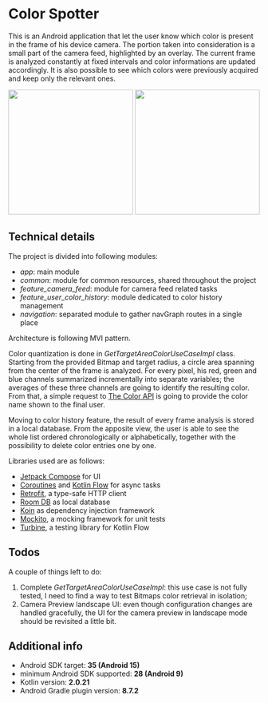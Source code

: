 # Color Spotter

This is an Android application that let the user know which color is present in the frame of his device camera. The portion taken into consideration is a small part of the camera feed, highlighted by an overlay. The current frame is analyzed constantly at fixed intervals and color informations are updated accordingly.
It is also possible to see which colors were previously acquired and keep only the relevant ones.

<img src="https://drive.google.com/uc?export=view&id=1BEyfX_XMy0shiUYlOudps3LGH5ymKgtZ" width="250" /> <img src="https://drive.google.com/uc?export=view&id=1B52KgQ6K2fiENSEB303ASQW1ngZpQVsY" width="250" />


## Technical details

The project is divided into following modules:

- *app*: main module
- *common*: module for common resources, shared throughout the project
- *feature_camera_feed*: module for camera feed related tasks
- *feature_user_color_history*: module dedicated to color history management
- *navigation*: separated module to gather navGraph routes in a single place

Architecture is following MVI pattern.

Color quantization is done in *GetTargetAreaColorUseCaseImpl* class. Starting from the provided Bitmap and target radius, a circle area spanning from the center of the frame is analyzed. For every pixel, his red, green and blue channels summarized incrementally into separate variables; the averages of these three channels are going to identify the resulting color. From that, a simple request to [The Color API](https://www.thecolorapi.com/) is going to provide the color name shown to the final user.

Moving to color history feature, the result of every frame analysis is stored in a local database. From the apposite view, the user is able to see the whole list ordered chronologically or alphabetically, together with the possibility to delete color entries one by one.

Libraries used are as follows:

- [Jetpack Compose](https://developer.android.com/jetpack/compose) for UI
- [Coroutines](https://kotlinlang.org/docs/coroutines-overview.html) and [Kotlin Flow](https://kotlinlang.org/docs/flow.html) for async tasks
- [Retrofit](https://square.github.io/retrofit/), a type-safe HTTP client
- [Room DB](https://developer.android.com/training/data-storage/room) as local database
- [Koin](https://insert-koin.io/) as dependency injection framework
- [Mockito](https://site.mockito.org/), a mocking framework for unit tests
- [Turbine](https://github.com/cashapp/turbine), a testing library for Kotlin Flow

## Todos

A couple of things left to do:

1. Complete *GetTargetAreaColorUseCaseImpl*: this use case is not fully tested, I need to find a way to test Bitmaps color retrieval in isolation;
2. Camera Preview landscape UI: even though configuration changes are handled gracefully, the UI for the camera preview in landscape mode should be revisited a little bit.

## Additional info

- Android SDK target: **35 (Android 15)**
- minimum Android SDK supported: **28 (Android 9)**
- Kotlin version: **2.0.21**
- Android Gradle plugin version: **8.7.2**
